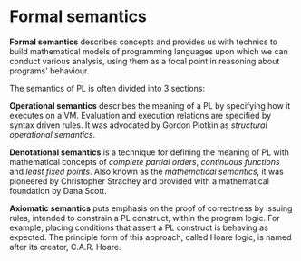 # Formal semantics

**Formal semantics** describes concepts and provides us with technics to build mathematical models of programming languages upon which we can conduct various analysis, using them as a focal point in reasoning about programs' behaviour.

The semantics of PL is often divided into 3 sections:

**Operational semantics** describes the meaning of a PL by specifying how it executes on a VM. Evaluation and execution relations are specified by syntax driven rules. It was advocated by Gordon Plotkin as *structural operational semantics*.

**Denotational semantics** is a technique for defining the meaning of PL with mathematical concepts of *complete partial orders*, *continuous functions* and *least fixed points*. Also known as the *mathematical semantics*, it was pioneered by Christopher Strachey and provided with a mathematical foundation by Dana Scott.

**Axiomatic semantics** puts emphasis on the proof of correctness by issuing rules, intended to constrain a PL construct, within the program logic. For example, placing conditions that assert a PL construct is behaving as expected. The principle form of this approach, called Hoare logic, is named after its creator, C.A.R. Hoare.
